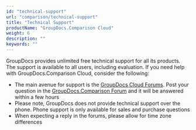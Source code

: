 ```yaml
---
id: "technical-support"
url: "comparison/technical-support"
title: "Technical Support"
productName: "GroupDocs.Comparison Cloud"
weight: 6
description: ""
keywords: ""
---
```

GroupDocs provides unlimited free technical support for all its products. The support is available to all users, including evaluation.
If you need help with GroupDocs.Comparison Cloud, consider the following:

* The main avenue for support is the [GroupDocs Cloud Forums](https://forum.groupdocs.cloud/). Post your question in the [GroupDocs.Comparison Forum](https://forum.groupdocs.cloud/c/comparison) and it will be answered within a few hours
* Please note, GroupDocs does not provide technical support over the phone. Phone support is only available for sales and purchase questions
* When expecting a reply in the forums, please allow for time zone differences
